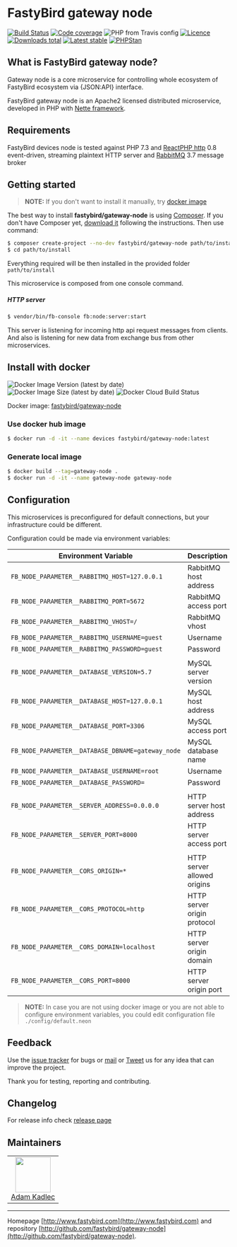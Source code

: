 # FastyBird gateway node

[![Build Status](https://img.shields.io/travis/FastyBird/gateway-node.svg?style=flat-square)](https://travis-ci.org/FastyBird/gateway-node)
[![Code coverage](https://img.shields.io/coveralls/FastyBird/gateway-node.svg?style=flat-square)](https://coveralls.io/r/FastyBird/gateway-node)
![PHP from Travis config](https://img.shields.io/travis/php-v/fastybird/gateway-node?style=flat-square)
[![Licence](https://img.shields.io/packagist/l/FastyBird/gateway-node.svg?style=flat-square)](https://packagist.org/packages/FastyBird/gateway-node)
[![Downloads total](https://img.shields.io/packagist/dt/FastyBird/gateway-node.svg?style=flat-square)](https://packagist.org/packages/FastyBird/gateway-node)
[![Latest stable](https://img.shields.io/packagist/v/FastyBird/gateway-node.svg?style=flat-square)](https://packagist.org/packages/FastyBird/gateway-node)
[![PHPStan](https://img.shields.io/badge/PHPStan-enabled-brightgreen.svg?style=flat-square)](https://github.com/phpstan/phpstan)

## What is FastyBird gateway node?

Gateway node is a core microservice for controlling whole ecosystem of FastyBird ecosystem via {JSON:API} interface.

FastyBird gateway node is an Apache2 licensed distributed microservice, developed in PHP with [Nette framework](https://nette.org).

## Requirements

FastyBird devices node is tested against PHP 7.3 and [ReactPHP http](https://github.com/reactphp/http) 0.8 event-driven, streaming plaintext HTTP server and [RabbitMQ](https://www.rabbitmq.com/) 3.7 message broker

## Getting started

> **NOTE:** If you don't want to install it manually, try [docker image](#install-with-docker)

The best way to install **fastybird/gateway-node** is using [Composer](http://getcomposer.org/). If you don't have Composer yet, [download it](https://getcomposer.org/download/) following the instructions.
Then use command:

```sh
$ composer create-project --no-dev fastybird/gateway-node path/to/install
$ cd path/to/install
```

Everything required will be then installed in the provided folder `path/to/install`

This microservice is composed from one console command.

##### HTTP server

```sh
$ vendor/bin/fb-console fb:node:server:start
```

This server is listening for incoming http api request messages from clients.
And also is listening for new data from exchange bus from other microservices.

## Install with docker

![Docker Image Version (latest by date)](https://img.shields.io/docker/v/fastybird/gateway-node?style=flat-square)
![Docker Image Size (latest by date)](https://img.shields.io/docker/image-size/fastybird/gateway-node?style=flat-square)
![Docker Cloud Build Status](https://img.shields.io/docker/cloud/build/fastybird/gateway-node?style=flat-square)

Docker image: [fastybird/gateway-node](https://hub.docker.com/r/fastybird/gateway-node/)

### Use docker hub image

```bash
$ docker run -d -it --name devices fastybird/gateway-node:latest
```

### Generate local image

```bash
$ docker build --tag=gateway-node .
$ docker run -d -it --name gateway-node gateway-node
```

## Configuration

This microservices is preconfigured for default connections, but your infrastructure could be different.

Configuration could be made via environment variables:

| Environment Variable | Description |
| ---------------------- | ---------------------------- |
| `FB_NODE_PARAMETER__RABBITMQ_HOST=127.0.0.1` | RabbitMQ host address |
| `FB_NODE_PARAMETER__RABBITMQ_PORT=5672` | RabbitMQ access port |
| `FB_NODE_PARAMETER__RABBITMQ_VHOST=/` | RabbitMQ vhost |
| `FB_NODE_PARAMETER__RABBITMQ_USERNAME=guest` | Username |
| `FB_NODE_PARAMETER__RABBITMQ_PASSWORD=guest` | Password |
| | |
| `FB_NODE_PARAMETER__DATABASE_VERSION=5.7` | MySQL server version |
| `FB_NODE_PARAMETER__DATABASE_HOST=127.0.0.1` | MySQL host address |
| `FB_NODE_PARAMETER__DATABASE_PORT=3306` | MySQL access port |
| `FB_NODE_PARAMETER__DATABASE_DBNAME=gateway_node` | MySQL database name |
| `FB_NODE_PARAMETER__DATABASE_USERNAME=root` | Username |
| `FB_NODE_PARAMETER__DATABASE_PASSWORD=` | Password |
| | |
| `FB_NODE_PARAMETER__SERVER_ADDRESS=0.0.0.0` | HTTP server host address |
| `FB_NODE_PARAMETER__SERVER_PORT=8000` | HTTP server access port |
| | |
| `FB_NODE_PARAMETER__CORS_ORIGIN=*` | HTTP server allowed origins |
| `FB_NODE_PARAMETER__CORS_PROTOCOL=http` | HTTP server origin protocol |
| `FB_NODE_PARAMETER__CORS_DOMAIN=localhost` | HTTP server origin domain |
| `FB_NODE_PARAMETER__CORS_PORT=8000` | HTTP server origin port |

> **NOTE:** In case you are not using docker image or you are not able to configure environment variables, you could edit configuration file `./config/default.neon`

## Feedback

Use the [issue tracker](https://github.com/FastyBird/gateway-node/issues) for bugs or [mail](mailto:info@fastybird.com) or [Tweet](https://twitter.com/fastybird) us for any idea that can improve the project.

Thank you for testing, reporting and contributing.

## Changelog

For release info check [release page](https://github.com/FastyBird/gateway-node/releases)

## Maintainers

<table>
	<tbody>
		<tr>
			<td align="center">
				<a href="https://github.com/akadlec">
					<img width="80" height="80" src="https://avatars3.githubusercontent.com/u/1866672?s=460&amp;v=4">
				</a>
				<br>
				<a href="https://github.com/akadlec">Adam Kadlec</a>
			</td>
		</tr>
	</tbody>
</table>

***
Homepage [http://www.fastybird.com](http://www.fastybird.com) and repository [http://github.com/fastybird/gateway-node](http://github.com/fastybird/gateway-node).
